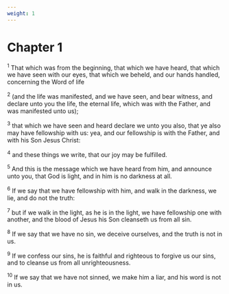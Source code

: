 ```yaml
---
weight: 1
---
```


# Chapter 1

<sup>1</sup> That which was from the beginning, that which we have heard, that which we have seen with our eyes, that which we beheld, and our hands handled, concerning the Word of life 

<sup>2</sup> (and the life was manifested, and we have seen, and bear witness, and declare unto you the life, the eternal life, which was with the Father, and was manifested unto us); 

<sup>3</sup> that which we have seen and heard declare we unto you also, that ye also may have fellowship with us: yea, and our fellowship is with the Father, and with his Son Jesus Christ: 

<sup>4</sup> and these things we write, that our joy may be fulfilled. 

<sup>5</sup> And this is the message which we have heard from him, and announce unto you, that God is light, and in him is no darkness at all. 

<sup>6</sup> If we say that we have fellowship with him, and walk in the darkness, we lie, and do not the truth: 

<sup>7</sup> but if we walk in the light, as he is in the light, we have fellowship one with another, and the blood of Jesus his Son cleanseth us from all sin. 

<sup>8</sup> If we say that we have no sin, we deceive ourselves, and the truth is not in us. 

<sup>9</sup> If we confess our sins, he is faithful and righteous to forgive us our sins, and to cleanse us from all unrighteousness. 

<sup>10</sup> If we say that we have not sinned, we make him a liar, and his word is not in us. 


